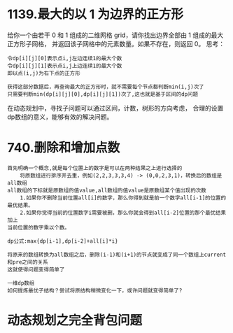 # 1139.最大的以 1 为边界的正方形
给你一个由若干 0 和 1 组成的二维网格 grid，请你找出边界全部由 1 组成的最大 正方形子网格，
并返回该子网格中的元素数量。如果不存在，则返回 0。
思考：

```$xslt
令dp[i][j][0]表示点i,j左边连续1的最大个数
令dp[i][j][1]表示点i,j上边连续1的最大个数
即以点(i,j)为右下点的正方形

获得这部分数据后，再查询最大的正方形时，就不需要每个节点都判断min(i,j)次了
只需要判断min(dp[i][j][0],dp[i][j][1])次了,这也就是基于区间的dp问题
```
在动态规划中，寻找子问题可以通过区间，计数，树形的方向考虑，
合理的设置dp数组的意义，能够有效的解决问题。

# 740.删除和增加点数
```
首先明确一个概念,就是每个位置上的数字是可以在两种结果之上进行选择的
    将原数组进行排序并去重，例如(2,2,3,3,3,4) -> (0,0,2,3,1)，转换后的数组是all数组
all数组的下标就是原数组的值value,all数组的值value是原数组某个值出现的次数
    1.如果你不删除当前位置all[i]的数字，那么你得到就是前一个数字all[i-1]的位置的最优结果。
    2.如果你觉得当前的位置数字i需要被删，那么你就会得到all[i-2]位置的那个最优结果加上
当前位置的数字乘以个数。

dp公式:max{dp[i-1],dp[i-2]+all[i]*i}

将原来的数组转换为all数组之后，删除(i-1)和(i+1)的节点就变成了同一个数组上current和pre之间的关系
这就使得问题变得简单了

一维dp数组
如何提炼最优子结构？尝试将原结构稍微变化一下，或许问题就变得简单了?
```

# 动态规划之完全背包问题
```

```